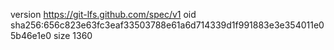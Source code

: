 version https://git-lfs.github.com/spec/v1
oid sha256:656c823e63fc3eaf33503788e61a6d714339d1f991883e3e354011e05b46e1e0
size 1360
